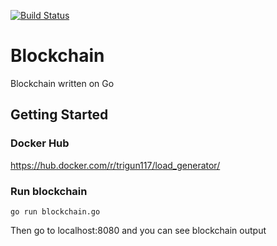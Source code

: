 [![Build Status](https://travis-ci.org/trigun117/Blockchain.svg?branch=master)](https://travis-ci.org/trigun117/Blockchain)
# Blockchain
Blockchain written on Go

## Getting Started
### Docker Hub
https://hub.docker.com/r/trigun117/load_generator/
### Run blockchain
```
go run blockchain.go
```
Then go to localhost:8080 and you can see blockchain output
